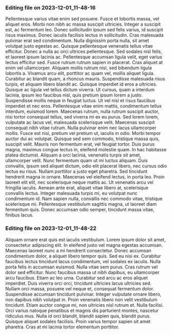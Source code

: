 

### Editing file on 2023-12-01_11-48-16

Pellentesque varius vitae enim sed posuere. Fusce et lobortis massa, vel aliquet eros. Morbi non nibh ac massa suscipit ultricies. Integer a suscipit est, ac fermentum leo. Donec sollicitudin ipsum sed felis varius, id suscipit risus maximus. Donec iaculis facilisis lectus in sollicitudin. Cras malesuada pulvinar erat sed condimentum. Nulla dignissim porta nulla, sit amet volutpat justo egestas ac. Quisque pellentesque venenatis tellus vitae efficitur. Donec a nulla ac orci ultrices pellentesque.
Sed sodales nisl felis, et laoreet ipsum lacinia ac. Pellentesque accumsan ligula velit, eget varius lectus efficitur sed. Fusce rutrum rutrum sapien in placerat. Cras aliquet at enim vel ullamcorper. Aliquam mollis rutrum nisl, sed bibendum ligula lobortis a. Vivamus arcu elit, porttitor ac quam vel, mollis aliquet ligula. Curabitur ac blandit quam, a rhoncus mauris. Suspendisse malesuada risus turpis, et aliquam libero blandit ac. Quisque imperdiet id eros a ultricies. Quisque ac ligula vel tellus dictum viverra. Ut cursus, quam a interdum lacinia, ipsum leo faucibus nisl, quis pretium ipsum lorem a justo. Suspendisse mollis neque in feugiat luctus.
Ut vel nisl et risus faucibus imperdiet et nec eros. Pellentesque vitae enim mattis, condimentum tellus interdum, euismod lorem. Maecenas rutrum, nulla rutrum suscipit auctor, nisi tortor consequat tellus, sed viverra mi ex eu purus. Sed lorem lorem, vulputate ac lacus vel, malesuada scelerisque velit. Maecenas suscipit consequat nibh vitae rutrum. Nulla pulvinar enim nec lacus ullamcorper mollis. Fusce est nisi, pretium vel pretium ut, iaculis in odio. Morbi tempor auctor dui ac volutpat. Quisque sed sem commodo, tristique massa quis, suscipit velit. Mauris non fermentum erat, vel feugiat tortor. Duis purus magna, maximus congue lectus in, eleifend molestie quam. In hac habitasse platea dictumst. Aliquam a orci lacinia, venenatis turpis sit amet, ullamcorper velit. Nunc fermentum quam ut mi luctus aliquam. Duis convallis, ipsum sed aliquet dictum, odio elit placerat libero, nec cursus odio lectus eu risus. Nullam porttitor a justo eget pharetra.
Sed tincidunt hendrerit magna in ornare. Maecenas vel eleifend lectus, in porta leo. Proin laoreet elit elit, nec scelerisque neque mattis ac. Ut venenatis arcu vel fringilla iaculis. Aenean ante erat, aliquet vitae libero at, scelerisque convallis lectus. Integer malesuada turpis mi, eu volutpat nunc condimentum id. Nam sapien nulla, convallis nec commodo vitae, tristique scelerisque mi. Pellentesque vestibulum sagittis magna, ut laoreet diam fermentum quis. Donec accumsan odio semper, tincidunt massa vitae, finibus lacus.




### Editing file on 2023-12-01_11-48-22

Aliquam ornare erat quis est iaculis vestibulum. Lorem ipsum dolor sit amet, consectetur adipiscing elit. In eleifend justo vel magna egestas accumsan. Maecenas laoreet nunc a mi hendrerit consectetur. Donec accumsan condimentum dolor, a aliquet libero tempor quis. Sed eu nisi ex. Curabitur faucibus lectus tincidunt lacus condimentum, vel sodales ex iaculis. Nulla porta felis in accumsan euismod. Nulla vitae sem purus. Cras rutrum vel dolor sed efficitur.
Nunc faucibus massa ut nibh dapibus, eu ullamcorper arcu faucibus. Etiam ac leo urna. Curabitur sed arcu ac eros aliquet imperdiet. Duis viverra orci orci, tincidunt ultricies lacus ultricies sed. Nullam orci massa, posuere vel neque et, consequat fermentum dolor. Suspendisse accumsan tincidunt pulvinar. Integer vulputate ornare libero, non dapibus nibh volutpat in. Proin venenatis libero non velit vestibulum tincidunt.
Etiam auctor congue mi, non ultricies nisl rutrum et. Nulla facilisi. Orci varius natoque penatibus et magnis dis parturient montes, nascetur ridiculus mus. Nulla id orci blandit, blandit sapien quis, blandit purus. Quisque aliquet sodales facilisis. Proin varius tempor sapien sit amet pharetra. Cras at mi lacinia tortor elementum porttitor.


